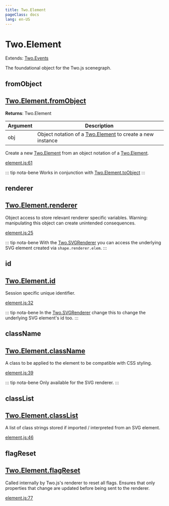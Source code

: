 ```yaml
---
title: Two.Element
pageClass: docs
lang: en-US
---
```


# Two.Element


<div class="extends">

Extends: [Two.Events](/docs/events/)

</div>


The foundational object for the Two.js scenegraph.


<div class="meta">
  <custom-button text="Source" type="source" href="https://github.com/jonobr1/two.js/blob/main/src/element.js" />
</div>


<carbon-ads />






<div class="static function ">

## fromObject

<h2 class="longname" aria-hidden="true"><a href="#fromObject"><span class="prefix">Two.Element.</span><span class="shortname">fromObject</span></a></h2>




<div class="returns">

__Returns__: Two.Element



</div>









<div class="params">

| Argument | Description |
| ---- | ----------- |
|  obj  | Object notation of a [Two.Element](/docs/element/) to create a new instance |
</div>




<div class="description">

Create a new [Two.Element](/docs/element/) from an object notation of a [Two.Element](/docs/element/).

</div>





<div class="meta">

  <a class="lineno" target="_blank" rel="noopener noreferrer" href="https://github.com/jonobr1/two.js/blob/main/src/element.js#L61">
    element.js:61
  </a>

</div>



<div class="tags">


::: tip nota-bene
Works in conjunction with [Two.Element.toObject](/docs/element/#toobject)
:::


</div>


</div>



<div class="instance member ">

## renderer

<h2 class="longname" aria-hidden="true"><a href="#renderer"><span class="prefix">Two.Element.</span><span class="shortname">renderer</span></a></h2>










<div class="properties">


Object access to store relevant renderer specific variables. Warning: manipulating this object can create unintended consequences.


</div>










<div class="meta">

  <a class="lineno" target="_blank" rel="noopener noreferrer" href="https://github.com/jonobr1/two.js/blob/main/src/element.js#L25">
    element.js:25
  </a>

</div>



<div class="tags">


::: tip nota-bene
With the [Two.SVGRenderer](/docs/renderers/svg/) you can access the underlying SVG element created via `shape.renderer.elem`.
:::


</div>


</div>



<div class="instance member ">

## id

<h2 class="longname" aria-hidden="true"><a href="#id"><span class="prefix">Two.Element.</span><span class="shortname">id</span></a></h2>










<div class="properties">


Session specific unique identifier.


</div>










<div class="meta">

  <a class="lineno" target="_blank" rel="noopener noreferrer" href="https://github.com/jonobr1/two.js/blob/main/src/element.js#L32">
    element.js:32
  </a>

</div>



<div class="tags">


::: tip nota-bene
In the [Two.SVGRenderer](/docs/renderers/svg/) change this to change the underlying SVG element's id too.
:::


</div>


</div>



<div class="instance member ">

## className

<h2 class="longname" aria-hidden="true"><a href="#className"><span class="prefix">Two.Element.</span><span class="shortname">className</span></a></h2>










<div class="properties">


A class to be applied to the element to be compatible with CSS styling.


</div>










<div class="meta">

  <a class="lineno" target="_blank" rel="noopener noreferrer" href="https://github.com/jonobr1/two.js/blob/main/src/element.js#L39">
    element.js:39
  </a>

</div>



<div class="tags">


::: tip nota-bene
Only available for the SVG renderer.
:::


</div>


</div>



<div class="instance member ">

## classList

<h2 class="longname" aria-hidden="true"><a href="#classList"><span class="prefix">Two.Element.</span><span class="shortname">classList</span></a></h2>










<div class="properties">





</div>






<div class="description">

A list of class strings stored if imported / interpreted  from an SVG element.

</div>





<div class="meta">

  <a class="lineno" target="_blank" rel="noopener noreferrer" href="https://github.com/jonobr1/two.js/blob/main/src/element.js#L46">
    element.js:46
  </a>

</div>




</div>



<div class="instance function ">

## flagReset

<h2 class="longname" aria-hidden="true"><a href="#flagReset"><span class="prefix">Two.Element.</span><span class="shortname">flagReset</span></a></h2>















<div class="description">

Called internally by Two.js's renderer to reset all flags. Ensures that only properties that change are updated before being sent to the renderer.

</div>





<div class="meta">

  <a class="lineno" target="_blank" rel="noopener noreferrer" href="https://github.com/jonobr1/two.js/blob/main/src/element.js#L77">
    element.js:77
  </a>

</div>




</div>


